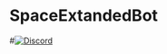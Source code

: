 # SpaceExtandedBot

#[![Discord](https://discordapp.com/api/servers/165152219660812288/widget.png?style=banner3)](https://discord.gg/0vC6sHFuJt9i8YVo)
